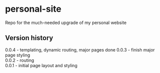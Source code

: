 # personal-site
Repo for the much-needed upgrade of my personal website

## Version history
0.0.4 - templating, dynamic routing, major pages done
0.0.3 - finish major page styling  
0.0.2 - routing  
0.0.1 - initial page layout and styling  
